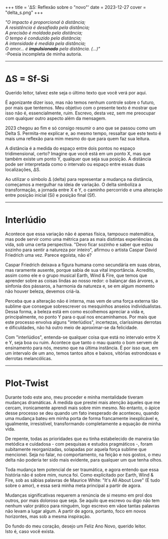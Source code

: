 +++
title = 'ΔS: Reflexão sobre o "novo"'
date = 2023-12-27
cover = "delta_s.png"
+++

_"O impacto é proporcional à distância;_   
_A resistência é desafiada pela distância;_  
_A precisão é moldada pela distância;_   
_O tempo é conduzido pela distância;_   
_A intensidade é medida pela distância;_  
_O amor... é **impulsionado** pela distância. (...)"_  
-Poesia incompleta de minha autoria.

---
# ΔS = Sf-Si

Querido leitor, talvez este seja o último texto que você verá por aqui. 

É agonizante dizer isso, mas não temos nenhum controle sobre o futuro, por mais que tentemos. Meu objetivo com o presente texto é mostrar que isso não é, essencialmente, ruim. Escrevo, desta vez, sem me preocupar com qualquer outro aspecto além da mensagem. 

2023 chegou ao fim e só consigo resumir o ano que se passou como um Delta S. Permita-me explicar e, ao mesmo tempo, ressaltar que este texto é mais uma reflexão para mim mesmo do que para quem faz sua leitura.

A distância é a medida do espaço entre dois pontos no espaço tridimensional, certo? Imagine que você está em um ponto X, mas que também existe um ponto Y, qualquer que seja sua posição. A distância pode ser interpretada como o intervalo ou espaço entre essas duas localizações, ΔS.

Ao utilizar o símbolo Δ (delta) para representar a mudança na distância, começamos a mergulhar na ideia de variação. O delta simboliza a transformação, a jornada entre X e Y, o caminho percorrido e uma alteração entre posição inicial (Si) e posição final (Sf).

---
# Interlúdio

Acontece que essa variação não é apenas física, tampouco matemática, mas pode servir como uma métrica para as mais distintas experiências da vida, sob uma certa perspectiva. "Devo ficar sozinho e saber que estou sozinho para sentir a natureza por inteiro", afirmou o artista Caspar David Friedrich uma vez. Parece egoísta, não é?

Caspar Friedrich deixava a figura humana como secundária em suas obras, mas raramente ausente, porque sabia de sua vital importância. Acredito, assim como ele e o grupo musical Earth, Wind & Fire, que temos que aprender sobre as coisas lindas ao nosso redor: o balançar das árvores, a sinfonia dos pássaros, a harmonia da natureza e, se em algum momento não houver beleza, devemos criá-la. 

Perceba que a alteração não é interna, mas vem de uma força externa tão sublime que consegue sobrescrever os mesquinhos anseios individualistas. Dessa forma, a beleza está em como escolhemos apreciar a vida e, principalmente, no ponto Y para o qual nos encaminhamos. Por mais que este processo envolva alguns "interlúdios", incertezas, claríssimas derrotas e dificuldades, não há outro meio de aproximar-se da felicidade.

Com "interlúdios", entenda-se qualquer coisa que está no intervalo entre X e Y, seja boa ou ruim. Acontece que tanto o mau quanto o bom servem de ensinamento para nós, mesmo que na última instância. É por isso que, em um intervalo de um ano, temos tantos altos e baixos, vitórias estrondosas e derrotas melancólicas.

---
# Plot-Twist

Durante todo este ano, meu proceder e minha mentalidade tiveram mudanças dramáticas. À medida que prestei mais atenção àqueles que me cercam, ironicamente aprendi mais sobre mim mesmo. No entanto, o ápice desse processo se deu quando um fato inesperado de aconteceu, quando uma mudança bateu em minha porta de forma francamente inexplicável e, igualmente, irresistível, transformando completamente a equação de minha vida.

De repente, todas as prioridades que eu tinha estabelecido de maneira tão metódica e cuidadosa - com pesquisas e estudos pragmáticos -, foram subitamente reorganizadas, solapadas por aquela força sublime que mencionei. Seja no falar, no comportamento, na feição e nos gostos, o meu delta não poderia ter sido mais evidente, para qualquer um que tenha olhos.

Toda mudança tem potencial de ser traumática, e agora entendo que essa história não é sobre mim, nunca foi. Como explicitado por Earth, Wind & Fire, sob as sábias palavras de Maurice White: "It's All About Love" (É tudo sobre o amor), e essa será minha meta principal a partir de agora. 

Mudanças significativas requerem a renúncia de si mesmo em prol dos outros, por mais doloroso que seja. Se aquilo que escrevo ou digo não tem nenhum valor prático para ninguém, logo escrevo em vãoe tantas palavras não levam a lugar algum. A partir de agora, portanto, foco em novos horizontes, mas sob a mesma inspiração.

Do fundo do meu coração, desejo um Feliz Ano Novo, querido leitor.   
Isto é, caso você exista.
